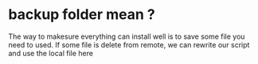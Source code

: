 # backup folder mean ?
The way to makesure everything can install well is to save some file you need to used.
If some file is delete from remote, we can rewrite our script and use the local file here
